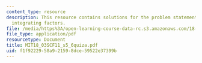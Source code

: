 ```yaml
---
content_type: resource
description: This resource contains solutions for the problem statement related to
  integrating factors.
file: /media/https%3A/open-learning-course-data-rc.s3.amazonaws.com/18-03sc-differential-equations-fall-2011/f1f9222958a921598dce59522e37399b_MIT18_03SCF11_s5_6quiza.pdf
file_type: application/pdf
resourcetype: Document
title: MIT18_03SCF11_s5_6quiza.pdf
uid: f1f92229-58a9-2159-8dce-59522e37399b
---
```


